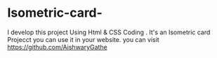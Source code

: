 # Isometric-card-
I develop this project Using Html &amp; CSS Coding . It's an Isometric card Projecct you can use it in your website. you can visit https://github.com/AishwaryGathe
